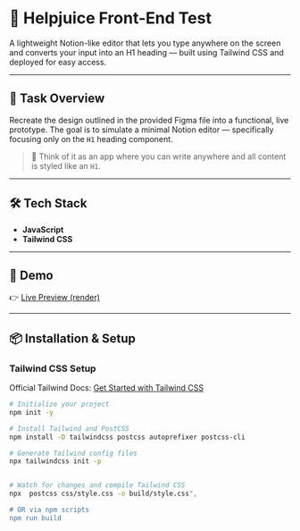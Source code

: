 # 📖 Helpjuice Front-End Test

A lightweight Notion-like editor that lets you type anywhere on the screen and converts your input into an H1 heading — built using Tailwind CSS and deployed for easy access.

---

## 🚀 Task Overview

Recreate the design outlined in the provided Figma file into a functional, live prototype. The goal is to simulate a minimal Notion editor — specifically focusing only on the `H1` heading component.

> 🧠 Think of it as an app where you can write anywhere and all content is styled like an `H1`.

---

## 🛠️ Tech Stack

- **JavaScript**
- **Tailwind CSS**

---

## 🔗 Demo

👉 [Live Preview (render)](https://helpjuice-front-end-internship.onrender.com/)

---

## 📦 Installation & Setup

### Tailwind CSS Setup

Official Tailwind Docs: [Get Started with Tailwind CSS](https://tailwindcss.com/docs/installation)

```bash
# Initialize your project
npm init -y

# Install Tailwind and PostCSS
npm install -D tailwindcss postcss autoprefixer postcss-cli

# Generate Tailwind config files
npx tailwindcss init -p


# Watch for changes and compile Tailwind CSS
npx  postcss css/style.css -o build/style.css",

# OR via npm scripts
npm run build

